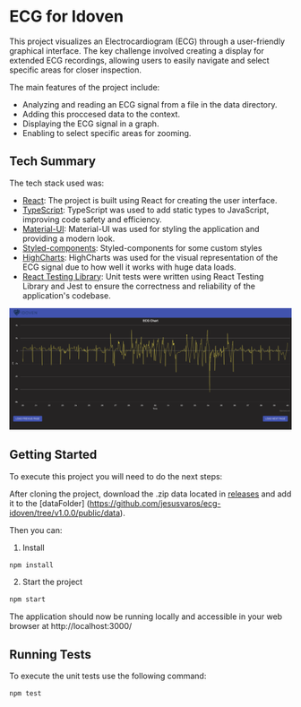 # ECG for Idoven

This project visualizes an Electrocardiogram (ECG) through a user-friendly graphical interface. The key challenge involved creating a display for extended ECG recordings, allowing users to easily navigate and select specific areas for closer inspection.

The main features of the project include:

- Analyzing and reading an ECG signal from a file in the data directory.
- Adding this proccesed data to the context.
- Displaying the ECG signal in a graph.
- Enabling to select specific areas for zooming.

## Tech Summary

The tech stack used was: 

- [React](https://reactjs.org/): The project is built using React for creating the user interface.
- [TypeScript](https://www.typescriptlang.org/): TypeScript was used to add static types to JavaScript, improving code safety and efficiency.
- [Material-UI](https://material-ui.com/): Material-UI was used for styling the application and providing a modern look.
- [Styled-components](https://styled-components.com/): Styled-components for some custom styles
- [HighCharts](https://www.highcharts.com/): HighCharts was used for the visual representation of the ECG signal due to how well it works with huge data loads.
- [React Testing Library](https://testing-library.com/docs/react-testing-library/intro/): Unit tests were written using React Testing Library and Jest to ensure the correctness and reliability of the application's codebase.

![ECG chart](./public/ecg-image.png)

## Getting Started

To execute this project you will need to do the next steps:

After cloning the project, download the .zip data located in [releases](https://github.com/jesusvaros/ecg-idoven/releases/tag/v1.0.0)
and add it to the [dataFolder] (https://github.com/jesusvaros/ecg-idoven/tree/v1.0.0/public/data).

Then you can:

1. Install

```bash
npm install
```
2. Start the project

```bash
npm start
```

The application should now be running locally and accessible in your web browser at http://localhost:3000/

## Running Tests

To execute the unit tests use the following command:

```bash
npm test
```

